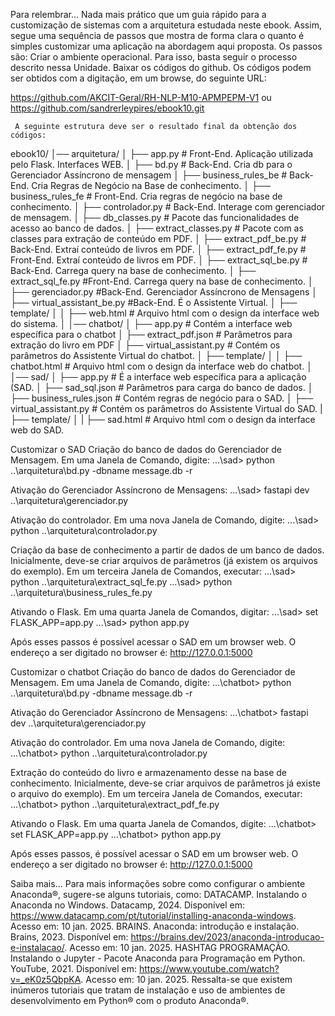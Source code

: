 Para relembrar…
Nada mais prático que um guia rápido para a customização de sistemas com a arquitetura estudada neste ebook. Assim, segue uma sequência de passos que mostra de forma clara o quanto é simples customizar uma aplicação na abordagem aqui proposta. Os passos são:
Criar o ambiente operacional. Para isso, basta seguir o processo descrito nessa Unidade. 
Baixar os códigos do github. Os códigos podem ser obtidos com a digitação, em um browse, do seguinte URL:

https://github.com/AKCIT-Geral/RH-NLP-M10-APMPEPM-V1 ou 
https://github.com/sandrerleypires/ebook10.git

     A seguinte estrutura deve ser o resultado final da obtenção dos códigos:
ebook10/
  │── arquitetura/
   │   ├── app.py             # Front-End. Aplicação utilizada pelo Flask. Interfaces WEB.
   │   ├── bd.py              # Back-End. Cria db para o Gerenciador Assíncrono de mensagem
   │   ├── business_rules_be  # Back-End. Cria Regras de Negócio na Base de conhecimento. 
   │   ├── business_rules_fe  # Front-End. Cria regras de negócio na base de conhecimento.
   │   ├── controlador.py     # Back-End. Interage com gerenciador de mensagem. 
   │   ├── db_classes.py      # Pacote das funcionalidades de acesso ao banco de dados.
   │   ├── extract_classes.py	# Pacote com as classes para extração de conteúdo em PDF.
   │   ├── extract_pdf_be.py	# Back-End. Extraí conteúdo de livros em PDF.
   │   ├── extract_pdf_fe.py	# Front-End. Extraí conteúdo de livros em PDF.
   │   ├── extract_sql_be.py	# Back-End. Carrega query na base de conhecimento.
   │   ├── extract_sql_fe.py  #Front-End. Carrega query na base de conhecimento.
   │   ├── gerenciador.py	#Back-End. Gerenciador Assíncrono de Mensagens
   │   ├── virtual_assistant_be.py #Back-End. É o Assistente Virtual. 
   │   ├── template/
   │   │   ├── web.html         # Arquivo html com o design da interface web do sistema.
   │
   │── chatbot/
   │   ├── app.py               # Contém a interface web específica para o chatbot
   │   ├── extract_pdf.json     # Parâmetros para extração do livro em PDF
   │   ├── virtual_assistant.py # Contém os parâmetros do Assistente Virtual do chatbot.
   │   ├── template/
   │   │   ├── chatbot.html     # Arquivo html com o design da interface web do chatbot.
   │
   │── sad/
   │  ├── app.py                # É a interface web específica para a aplicação (SAD.
   │  ├── sad_sql.json          # Parâmetros para carga do banco de dados.
   │  ├── business_rules.json   # Contém regras de negócio para o SAD.
   │  ├── virtual_assistant.py  # Contém os parâmetros do Assistente Virtual do SAD.
   |  ├── template/
   │  |   ├── sad.html          # Arquivo html com o design da interface web do SAD.

Customizar o SAD
Criação do banco de dados do Gerenciador de Mensagem. Em uma Janela de Comando, digite:
...\sad> python ..\arquitetura\bd.py -dbname message.db -r

Ativação do Gerenciador Assíncrono de Mensagens: 
...\sad> fastapi dev ..\arquitetura\gerenciador.py

 Ativação do controlador. Em uma nova Janela de Comando, digite: 
...\sad> python ..\arquitetura\controlador.py

Criação da base de conhecimento a partir de dados de um banco de dados. Inicialmente, deve-se criar arquivos de parâmetros (já existem os arquivos do exemplo). Em um terceira Janela de Comandos, executar:
...\sad> python ..\arquitetura\extract_sql_fe.py
...\sad> python ..\arquitetura\business_rules_fe.py

Ativando o Flask. Em uma quarta Janela de Comandos, digitar:
...\sad> set FLASK_APP=app.py
...\sad> python app.py

Após esses passos é possível acessar o SAD em um browser web.
O endereço a ser digitado no browser é: http://127.0.0.1:5000

Customizar o chatbot
Criação do banco de dados do Gerenciador de Mensagem. Em uma Janela de Comando, digite:
...\chatbot> python ..\arquitetura\bd.py -dbname message.db -r

Ativação do Gerenciador Assíncrono de Mensagens: 
...\chatbot> fastapi dev ..\arquitetura\gerenciador.py

 Ativação do controlador. Em uma nova Janela de Comando, digite: 
...\chatbot> python ..\arquitetura\controlador.py

Extração do conteúdo do livro e armazenamento desse na base de conhecimento. Inicialmente, deve-se criar arquivos de parâmetros já existe o arquivo do exemplo). Em um terceira Janela de Comandos, executar:
...\chatbot> python ..\arquitetura\extract_pdf_fe.py

Ativando o Flask. Em uma quarta Janela de Comandos, digite:
...\chatbot> set FLASK_APP=app.py
...\chatbot> python app.py

Após esses passos, é possível acessar o SAD em um browser web. 
O endereço a ser digitado no browser é: http://127.0.0.1:5000 


Saiba mais…
Para mais informações sobre como configurar o ambiente Anaconda®, sugere-se alguns tutoriais, como:
DATACAMP. Instalando o Anaconda no Windows. Datacamp, 2024. Disponível em: https://www.datacamp.com/pt/tutorial/installing-anaconda-windows. Acesso em: 10 jan. 2025.
BRAINS. Anaconda: introdução e instalação. Brains, 2023. Disponível em: https://brains.dev/2023/anaconda-introducao-e-instalacao/. Acesso em: 10 jan. 2025.
HASHTAG PROGRAMAÇÃO. Instalando o Jupyter - Pacote Anaconda para Programação em Python. YouTube, 2021. Disponível em: https://www.youtube.com/watch?v=_eK0z5QbpKA. Acesso em: 10 jan. 2025. 
Ressalta-se que existem inúmeros tutoriais que tratam de instalação e uso de ambientes de desenvolvimento em Python® com o produto Anaconda®.

